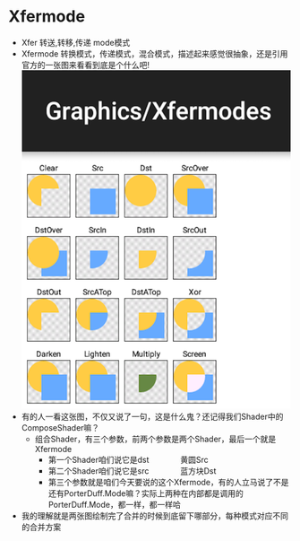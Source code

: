 # Xfermode #
- Xfer 转送,转移,传递 mode模式
- Xfermode 转换模式，传递模式，混合模式，描述起来感觉很抽象，还是引用官方的一张图来看看到底是个什么吧!
![](img/Xfermode.png)
- 有的人一看这张图，不仅又说了一句，这是什么鬼？还记得我们Shader中的ComposeShader嘛？
  - 组合Shader，有三个参数，前两个参数是两个Shader，最后一个就是Xfermode
    - 第一个Shader咱们说它是dst　　　　黄圆Src
    - 第二个Shader咱们说它是src　　　　蓝方块Dst
    - 第三个参数就是咱们今天要说的这个Xfermode，有的人立马说了不是还有PorterDuff.Mode嘛？实际上两种在内部都是调用的PorterDuff.Mode，都一样，都一样哈
- 我的理解就是两张图绘制完了合并的时候到底留下哪部分，每种模式对应不同的合并方案

